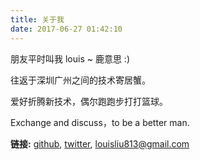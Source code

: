 ```yaml
---
title: 关于我
date: 2017-06-27 01:42:10
---
```


朋友平时叫我 louis ~ 鹿意思 :)	

往返于深圳广州之间的技术寄居蟹。

爱好折腾新技术，偶尔跑跑步打打篮球。			

Exchange and discuss，to be a better man.


**链接:** [github](https://github.com/louis813), [twitter](https://twitter.com/et861), <louisliu813@gmail.com> 